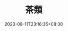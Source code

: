 ---
# 菜單品項標題 menu title 
title: "茶類"
# price 品項價錢標價 item price ,交給 shell 差入資料
# 菜單項目簡介 
description: "茶類飲品 茶類"
# 圖片檔案目錄 diretory to store image file
image : "images/tea.jpg"
# 排序
weight: 6
# 上架開關 list product 
draft: false
# 菜單品項分類 menu item categories 
categories:
  - 茶類
# 標籤 辣度 素食 甜食 冷熱 tags for spicy vegan sweet hot and cold 
tags:
  - 茶類
  - 手奉 台灣茶
# 項目上傳日期 item upload date 
date: 2023-08-11T23:16:35+08:00
---